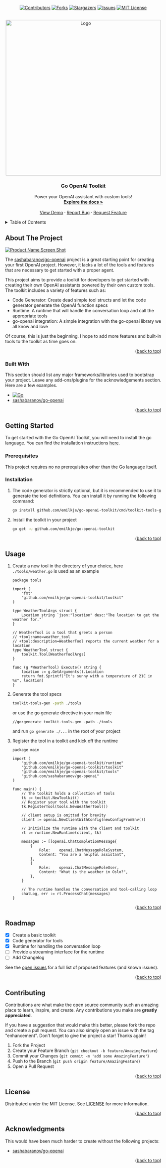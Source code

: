 <a name="readme-top"></a>
<!-- PROJECT SHIELDS -->
<!--
*** I'm using markdown "reference style" links for readability.
*** Reference links are enclosed in brackets [ ] instead of parentheses ( ).
*** See the bottom of this document for the declaration of the reference variables
*** for contributors-url, forks-url, etc. This is an optional, concise syntax you may use.
*** https://www.markdownguide.org/basic-syntax/#reference-style-links
-->


<div align="center">

[![Contributors][contributors-shield]][contributors-url]
[![Forks][forks-shield]][forks-url]
[![Stargazers][stars-shield]][stars-url]
[![Issues][issues-shield]][issues-url]
[![MIT License][license-shield]][license-url]

</div>

<!-- PROJECT LOGO -->
<br />
<div align="center">
  <a href="https://github.com/emilkje/go-openai-toolkit">
    <img src="docs/assets/logo.png" alt="Logo" width="500" height="500">
  </a>

<h3 align="center">Go OpenAI Toolkit</h3>

  <p align="center">
    Power your OpenAI assistant with custom tools!
    <br />
    <a href="https://github.com/emilkje/go-openai-toolkit"><strong>Explore the docs »</strong></a>
    <br />
    <br />
    <a href="https://github.com/emilkje/go-openai-toolkit">View Demo</a>
    ·
    <a href="https://github.com/emilkje/go-openai-toolkit/issues">Report Bug</a>
    ·
    <a href="https://github.com/emilkje/go-openai-toolkit/issues">Request Feature</a>
  </p>
</div>



<!-- TABLE OF CONTENTS -->
<details>
  <summary>Table of Contents</summary>
  <ol>
    <li>
      <a href="#about-the-project">About The Project</a>
      <ul>
        <li><a href="#built-with">Built With</a></li>
      </ul>
    </li>
    <li>
      <a href="#getting-started">Getting Started</a>
      <ul>
        <li><a href="#prerequisites">Prerequisites</a></li>
        <li><a href="#installation">Installation</a></li>
      </ul>
    </li>
    <li><a href="#usage">Usage</a></li>
    <li><a href="#roadmap">Roadmap</a></li>
    <li><a href="#contributing">Contributing</a></li>
    <li><a href="#license">License</a></li>
    <li><a href="#contact">Contact</a></li>
    <li><a href="#acknowledgments">Acknowledgments</a></li>
  </ol>
</details>



<!-- ABOUT THE PROJECT -->
## About The Project

[![Product Name Screen Shot][product-screenshot]](https://github.com/emilkje/go-openai-toolkit)

The [sashabaranov/go-openai](https://github.com/sashabaranov/go-openai) project is a great starting point for creating your first OpenAI project. However, it lacks a lot of the tools and features that are necessary to get started with a proper agent.

This project aims to provide a toolkit for developers to get started with creating their own OpenAI assistants powered by their own custom tools. The toolkit includes a variety of features such as:

* Code Generator: Create dead simple tool structs and let the code generator generate the OpenAI function specs
* Runtime: A runtime that will handle the conversation loop and call the appropriate tools
* go-openai integration: A simple integration with the go-openai library we all know and love

Of course, this is just the beginning. I hope to add more features and built-in tools to the toolkit as time goes on.

<p align="right">(<a href="#readme-top">back to top</a>)</p>



### Built With

This section should list any major frameworks/libraries used to bootstrap your project. Leave any add-ons/plugins for the acknowledgements section. Here are a few examples.

* [![Go][Go]][Go-url]
* [sashabaranov/go-openai][go-openai-url]

<p align="right">(<a href="#readme-top">back to top</a>)</p>



<!-- GETTING STARTED -->
## Getting Started

To get started with the Go OpenAI Toolkit, you will need to install the go language. You can find the installation instructions [here](https://golang.org/doc/install).

### Prerequisites

This project requires no no prerequisites other than the Go language itself.

### Installation

1. The code generator is strictly optional, but it is recommended to use it to generate the tool definitions. You can install it by running the following command:

      ```sh
      go install github.com/emilkje/go-openai-toolkit/cmd/toolkit-tools-gen@latest
      ```

2. Install the toolkit in your project

    ```sh
    go get -u github.com/emilkje/go-openai-toolkit
    ```

<p align="right">(<a href="#readme-top">back to top</a>)</p>



<!-- USAGE EXAMPLES -->
## Usage

1. Create a new tool in the directory of your choice, here `./tools/weather.go` is used as an example

    ```golang
    package tools
    
    import (
        "fmt"
        "github.com/emilkje/go-openai-toolkit/toolkit"
    )
    
    type WeatherToolArgs struct {
        Location string `json:"location" desc:"The location to get the weather for."`
    }
    
    // WeatherTool is a tool that greets a person
    // +tool:name=weather_tool
    // +tool:description=WeatherTool reports the current weather for a location
    type WeatherTool struct {
        toolkit.Tool[WeatherToolArgs]
    }
    
    func (g *WeatherTool) Execute() string {
        location := g.GetArguments().Location
        return fmt.Sprintf("It's sunny with a temperature of 21C in %s", location)
    }

    ```

2. Generate the tool specs

    ```sh
    toolkit-tools-gen -path ./tools
    ```
   or use the go generate directive in your main file

    ```golang
    //go:generate toolkit-tools-gen -path ./tools
    ```

   and run `go generate ./...` in the root of your project

3. Register the tool in a toolkit and kick off the runtime

    ```golang
    package main
    
    import (
        "github.com/emilkje/go-openai-toolkit/runtime"
        "github.com/emilkje/go-openai-toolkit/toolkit"
        "github.com/emilkje/go-openai-toolkit/tools"
        "github.com/sashabaranov/go-openai"
    )
    
    func main() {
        // The toolkit holds a collection of tools
        tk := toolkit.NewToolkit()
        // Register your tool with the toolkit
        tk.RegisterTool(tools.NewWeatherTool())
    
        // client setup is omitted for brevity
        client := openai.NewClientWithConfig(newConfigFromEnv())
   
        // Initialize the runtime with the client and toolkit
        rt := runtime.NewRuntime(client, tk)
    
        messages := []openai.ChatCompletionMessage{
            {
                Role:    openai.ChatMessageRoleSystem,
                Content: "You are a helpful assistant",
            },
            {
                Role:    openai.ChatMessageRoleUser,
                Content: "What is the weather in Oslo?",
            },
        }
    
        // The runtime handles the conversation and tool-calling loop
        chatLog, err := rt.ProcessChat(messages)
    }
    ```


<p align="right">(<a href="#readme-top">back to top</a>)</p>


<!-- ROADMAP -->
## Roadmap

- [x] Create a basic toolkit
- [x] Code generator for tools
- [x] Runtime for handling the conversation loop
- [ ] Provide a streaming interface for the runtime 
- [ ] Add Changelog

See the [open issues](https://github.com/emilkje/go-openai-toolkit/issues) for a full list of proposed features (and known issues).

<p align="right">(<a href="#readme-top">back to top</a>)</p>



<!-- CONTRIBUTING -->
## Contributing

Contributions are what make the open source community such an amazing place to learn, inspire, and create. Any contributions you make are **greatly appreciated**.

If you have a suggestion that would make this better, please fork the repo and create a pull request. You can also simply open an issue with the tag "enhancement".
Don't forget to give the project a star! Thanks again!

1. Fork the Project
2. Create your Feature Branch (`git checkout -b feature/AmazingFeature`)
3. Commit your Changes (`git commit -m 'add some AmazingFeature'`)
4. Push to the Branch (`git push origin feature/AmazingFeature`)
5. Open a Pull Request

<p align="right">(<a href="#readme-top">back to top</a>)</p>



<!-- LICENSE -->
## License

Distributed under the MIT License. See [LICENSE](./LICENSE) for more information.

<p align="right">(<a href="#readme-top">back to top</a>)</p>


<!-- ACKNOWLEDGMENTS -->
## Acknowledgments

This would have been much harder to create without the following projects:

* [sashabaranov/go-openai][go-openai-url]

<p align="right">(<a href="#readme-top">back to top</a>)</p>



<!-- MARKDOWN LINKS & IMAGES -->
<!-- https://www.markdownguide.org/basic-syntax/#reference-style-links -->
[contributors-shield]: https://img.shields.io/github/contributors/emilkje/go-openai-toolkit.svg?style=for-the-badge
[contributors-url]: https://github.com/emilkje/go-openai-toolkit/graphs/contributors
[forks-shield]: https://img.shields.io/github/forks/emilkje/go-openai-toolkit.svg?style=for-the-badge
[forks-url]: https://github.com/emilkje/go-openai-toolkit/network/members
[stars-shield]: https://img.shields.io/github/stars/emilkje/go-openai-toolkit.svg?style=for-the-badge
[stars-url]: https://github.com/emilkje/go-openai-toolkit/stargazers
[issues-shield]: https://img.shields.io/github/issues/emilkje/go-openai-toolkit.svg?style=for-the-badge
[issues-url]: https://github.com/emilkje/go-openai-toolkit/issues
[license-shield]: https://img.shields.io/github/license/emilkje/go-openai-toolkit.svg?style=for-the-badge
[license-url]: https://github.com/emilkje/go-openai-toolkit/blob/master/LICENSE.txt
[product-screenshot]: docs/assets/screenshot.png
[Go]: https://img.shields.io/github/go-mod/go-version/emilkje/go-openai-toolkit?style=for-the-badge
[Go-url]: https://go.dev/
[go-openai-url]: https://github.com/sashabaranov/go-openai